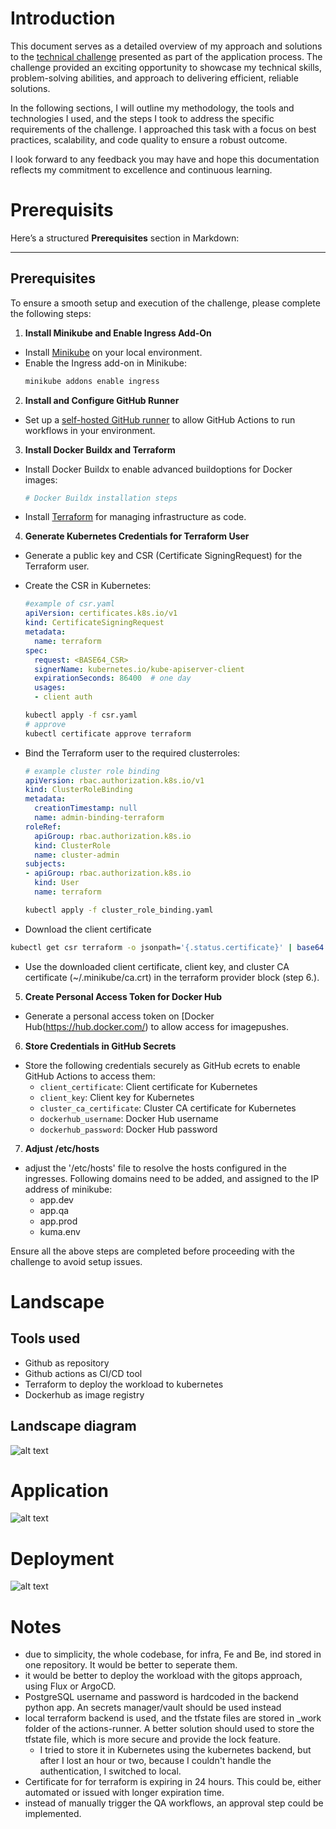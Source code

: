 # Introduction

This document serves as a detailed overview of my approach and solutions to the [technical challenge](tech_challenge.md) presented as part of the application process. The challenge provided an exciting opportunity to showcase my technical skills, problem-solving abilities, and approach to delivering efficient, reliable solutions. 

In the following sections, I will outline my methodology, the tools and technologies I used, and the steps I took to address the specific requirements of the challenge. I approached this task with a focus on best practices, scalability, and code quality to ensure a robust outcome. 

I look forward to any feedback you may have and hope this documentation reflects my commitment to excellence and continuous learning.

# Prerequisits

Here’s a structured **Prerequisites** section in Markdown:

---

## Prerequisites

To ensure a smooth setup and execution of the challenge, please complete the following steps:

1. **Install Minikube and Enable Ingress Add-On**  
  - Install [Minikube](https://minikube.sigs.k8s.io/docs/start/) on your local environment.
  - Enable the Ingress add-on in Minikube:
     ```bash
     minikube addons enable ingress
     ```

2. **Install and Configure GitHub Runner**  
  - Set up a [self-hosted GitHub runner](https://docs.github.com/en/actions/hosting-your-own-runners/about-self-hosted-runners) to allow GitHub Actions to run workflows in your environment.

3. **Install Docker Buildx and Terraform**  
  - Install Docker Buildx to enable advanced buildoptions for Docker images:
    ```bash
    # Docker Buildx installation steps
    ```
  - Install [Terraform](https://www.terraform.io/downloads) for managing infrastructure as code.

4. **Generate Kubernetes Credentials for Terraform User**  
  - Generate a public key and CSR (Certificate SigningRequest) for the Terraform user.
  - Create the CSR in Kubernetes:
    ```yaml
    #example of csr.yaml
    apiVersion: certificates.k8s.io/v1
    kind: CertificateSigningRequest
    metadata:
      name: terraform
    spec:
      request: <BASE64_CSR>
      signerName: kubernetes.io/kube-apiserver-client
      expirationSeconds: 86400  # one day
      usages:
      - client auth
    ```

    ```bash
    kubectl apply -f csr.yaml
    # approve
    kubectl certificate approve terraform
    ```
  - Bind the Terraform user to the required clusterroles:
    ```yaml
    # example cluster role binding
    apiVersion: rbac.authorization.k8s.io/v1
    kind: ClusterRoleBinding
    metadata:
      creationTimestamp: null
      name: admin-binding-terraform
    roleRef:
      apiGroup: rbac.authorization.k8s.io
      kind: ClusterRole
      name: cluster-admin
    subjects:
    - apiGroup: rbac.authorization.k8s.io
      kind: User
      name: terraform
    ```
    ```bash
    kubectl apply -f cluster_role_binding.yaml
    ```
   - Download the client certificate
   ```bash
   kubectl get csr terraform -o jsonpath='{.status.certificate}' | base64 -d > tf.crt
   ```
   - Use the downloaded client certificate, client key, and cluster CA certificate (~/.minikube/ca.crt) in the terraform provider block (step 6.).

5. **Create Personal Access Token for Docker Hub**  
  - Generate a personal access token on [Docker Hub(https://hub.docker.com/) to allow access for imagepushes.

6. **Store Credentials in GitHub Secrets**  
  - Store the following credentials securely as GitHub ecrets to enable GitHub Actions to access them:
    - `client_certificate`: Client certificate for Kubernetes
    - `client_key`: Client key for Kubernetes
    - `cluster_ca_certificate`: Cluster CA certificate for Kubernetes
    - `dockerhub_username`: Docker Hub username
    - `dockerhub_password`: Docker Hub password

7. **Adjust /etc/hosts**
  - adjust the '/etc/hosts' file to resolve the hosts configured in the ingresses. Following domains need to be added, and assigned to the IP address of minikube:
    - app.dev
    - app.qa
    - app.prod
    - kuma.env

Ensure all the above steps are completed before proceeding with the challenge to avoid setup issues. 

# Landscape

## Tools used
- Github as repository
- Github actions as CI/CD tool
- Terraform to deploy the workload to kubernetes
- Dockerhub as image registry

## Landscape diagram

![alt text](images/landscape.png "Title")

# Application

![alt text](images/application.png "Title")

# Deployment

![alt text](images/deployments.png "Title")

# Notes

- due to simplicity, the whole codebase, for infra, Fe and Be, ind stored in one repository. It would be better to seperate them.
- it would be better to deploy the workload with the gitops approach, using Flux or ArgoCD.
- PostgreSQL username and password is hardcoded in the backend python app. An secrets manager/vault should be used instead
- local terraform backend is used, and the tfstate files are stored in _work folder of the actions-runner. A better solution should used to store the tfstate file, which is more secure and provide the lock feature.
  - I tried to store it in Kubernetes using the kubernetes backend, but after I lost an hour or two, because I couldn't handle the authentication, I switched to local.
- Certificate for for terraform is expiring in 24 hours. This could be, either automated or issued with longer expiration time.
- instead of manually trigger the QA workflows, an approval step could be implemented.
